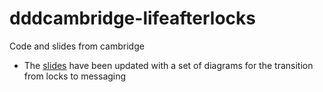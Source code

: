 # dddcambridge-lifeafterlocks

Code and slides from cambridge 
 - The [slides](https://github.com/jageall/dddcambridge-lifeafterlocks/raw/master/LifeAfterLocks.pdf) have been updated with a set of diagrams for the transition from locks to messaging
